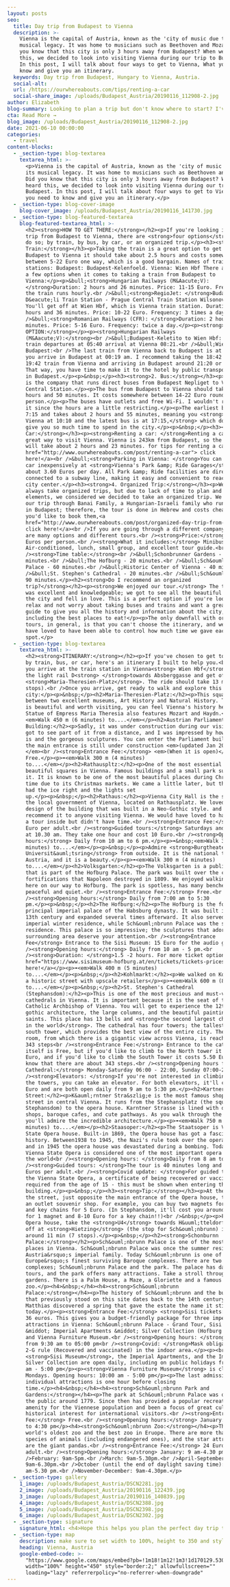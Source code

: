 ```yaml
---
layout: posts
seo:
  title: Day trip from Budapest to Vienna
  description: >-
    Vienna is the capital of Austria, known as the 'city of music due to its
    musical legacy. It was home to musicians such as Beethoven and Mozart. Did
    you know that this city is only 3 hours away from Budapest? When we heard
    this, we decided to look into visiting Vienna during our trip to Budapest.
    In this post, I will talk about four ways to get to Vienna, What you need to
    know and give you an itinerary.
  keywords: Day trip from Budapest, Hungary to Vienna, Austria.
  social-alt:
  url: /https://ourwhereabouts.com/tips/renting-a-car
  social-share_image: /uploads/Budapest_Austria/20190116_112908-2.jpg
author: Elizabeth
blog-summary: Looking to plan a trip but don't know where to start? I've got you!
cta: Read More →
blog_image: /uploads/Budapest_Austria/20190116_112908-2.jpg
date: 2021-06-10 00:00:00
categories:
  - travel
content-blocks:
  - _section-type: blog-textarea
    textarea_html: >-
      <p>Vienna is the capital of Austria, known as the 'city of music due to
      its musical legacy. It was home to musicians such as Beethoven and Mozart.
      Did you know that this city is only 3 hours away from Budapest? When we
      heard this, we decided to look into visiting Vienna during our trip to
      Budapest. In this post, I will talk about four ways to get to Vienna, What
      you need to know and give you an itinerary.</p>
  - _section-type: blog-cover-image
    blog-cover_image: /uploads/Budapest_Austria/20190116_141730.jpg
  - _section-type: blog-featured-textarea
    blog-featured-textarea_html: >-
      <h2><strong>HOW TO GET THERE:</strong></h2><p>If you're looking into a day
      trip from Budapest to Vienna, there are <strong>four options</strong> to
      do so; by train, by bus, by car, or an organized trip.</p><h3><strong>1.
      Train:</strong></h3><p>Taking the train is a great option to get from
      Budapest to Vienna it should take about 2.5 hours and costs somewhere
      between 5-22 Euro one way, which is a good bargain. Names of train
      stations: Budapest: Budapest-Kelenfoeld. Vienna: Wien Hbf There are quite
      a few options when it comes to taking a train from Budapest to
      Vienna:</p><p>&bull;<strong>Hungarian Railways (M&Aacute;V):
      </strong>Duration: 2 hours and 26 minutes. Price: 11-15 Euro. Frequency:
      the train runs hourly.<br />&bull;<strong>RegioJet: </strong>Budapest
      D&eacute;li Train Station - Prague Central Train Station WilsonovaIc.
      You'll get off at Wien Hbf, which is Vienna train station. Duration: 2
      hours and 36 minutes. Price: 10-22 Euro. Frequency: 3 times a day.<br
      />&bull;<strong>Romanian Railways (CFR): </strong>Duration: 2 hours and 40
      minutes. Price: 5-16 Euro. Frequency: twice a day.</p><p><strong>BEST
      OPTION:</strong></p><p><strong>Hungarian Railways
      (M&Aacute;V):</strong><br />&bull;Budapest-Keletito to Wien Hbf: Earliest
      train departures at 05:40 arrival at Vienna 08:21.<br />&bull;Wien Hbf to
      Budapest:<br />The last train from Vienna back to Budapest is at 21:40,
      you arrive in Budapest at 00:19 am. I recommend taking the 18:42 or the
      19:42 train from Vienna and arriving in Budapest around 21:20 or 22:20.
      That way, you have time to make it to the hotel by public transportation
      in Budapest.</p><p>&nbsp;</p><h3><strong>2. Bus:</strong></h3><p>Flexibus
      is the company that runs direct buses from Budapest Nepliget to Vienna
      Central Station.</p><p>The bus from Budapest to Vienna should take about 2
      hours and 50 minutes. It costs somewhere between 14-22 Euro round-trip per
      person.</p><p>The buses have outlets and free Wi-Fi. I wouldn't recommend
      it since the hours are a little restricting.</p><p>The earliest bus is at
      7:15 and takes about 2 hours and 55 minutes, meaning you <strong>arrive in
      Vienna at 10:10 and the latest bus is at 17:15,</strong> which doesn't
      give you so much time to spend in the city.</p><p>&nbsp;</p><h3><strong>3.
      Car:</strong></h3><p><strong>Renting a car: </strong>Renting a car is a
      great way to visit Vienna. Vienna is 243km from Budapest, so the drive
      will take about 2 hours and 23 minutes. for tips for renting a car<a
      href="http://www.ourwhereabouts.com/post/renting-a-car"> click
      here!</a><br />&bull;<strong>Parking in Vienna: </strong>You can park your
      car inexpensively at <strong>Vienna's Park &amp; Ride Garages</strong> for
      about 3.60 Euros per day. All Park &amp; Ride facilities are directly
      connected to a subway line, making it easy and convenient to reach the
      city center.</p><h3><strong>4. Organized Trip:</strong></h3><p>We don't
      always take organized trips, but due to lack of time to plan and other
      elements, we considered we decided to take an organized trip. We booked
      our trip through Banai Family, a Hungarian-Israeli family who runs tours
      in Budapest; therefore, the tour is done in Hebrew and costs cheaper. If
      you'd like to book them,<a
      href="http://www.ourwhereabouts.com/post/organized-day-trip-from-budapest-to-vienna">
      click here!</a><br />If you are going through a different company, there
      are many options and different tours.<br /><strong>Price:</strong> 100-180
      Euros per person.<br /><strong>What it includes:</strong> Minibus,
      Air-conditioned, lunch, small group, and excellent tour guide.<br
      /><strong>Time table:</strong><br />&bull;Schonbrunner Gardens - 30
      minutes.<br />&bull;The Hofburg - 20 minutes.<br />&bull;Sch&ouml;nbrunn
      Palace - 60 minutes.<br />&bull;Historic Center of Vienna - 40 minutes.<br
      />&bull;St. Stephen's Cathedral - 20 minutes.<br />&bull;Sch&ouml;nbrunn -
      90 minutes.</p><h2><strong>Do I recommend an organized
      trip?</strong></h2><p><strong>We enjoyed our tour.</strong> The tour guide
      was excellent and knowledgeable; we got to see all the beautiful spots in
      the city and fell in love. This is a perfect option if you're looking to
      relax and not worry about taking buses and trains and want a great tour
      guide to give you all the history and information about the city,
      including the best places to eat!</p><p>The only downfall with organized
      tours, in general, is that you can't choose the itinerary, and we would
      have loved to have been able to control how much time we gave each
      spot.</p>
  - _section-type: blog-textarea
    textarea_html: >-
      <h2><strong>ITINERARY:</strong></h2><p>If you've chosen to get to Vienna
      by train, bus, or car, here's an itinerary I built to help you.<br />Once
      you arrive at the train station in Vienna<strong> Wien Hbf</strong> Take
      the light rail D<strong> </strong>towards Absberggasse and get off at
      <strong>Maria-Theresien-Platz</strong>. The ride should take 13 minutes (7
      stops).<br />Once you arrive, get ready to walk and explore this beautiful
      city:</p><p>&nbsp;</p><h2>Maria-Theresien-Platz:</h2><p>This square is
      between two excellent museums, Art History and Natural History. The square
      is beautiful and worth visiting, you can feel Vienna's history here. the
      Statue of Empress Maria Theresia also features Mozart and Haydn.</p><p>➠
      ​​​<em>Walk 450 m (6 minutes) to....</em></p><h2>Austrian Parliament
      Building:</h2><p>Sadly, it was under construction during our visit, but we
      got to see part of it from a distance, and I was impressed by how big it
      is and the gorgeous sculptures. You can enter the Parliament building, but
      the main entrance is still under construction <em>(updated Jan 2022).
      </em><br /><strong>Entrance Fee:</strong> <em>(When it is open)</em>
      Free.</p><p>➠<em>Walk 300 m (4 minutes)
      to....</em></p><h2>Rathauspltz:</h2><p>One of the most essential and
      beautiful squares in Vienna. Famous buildings and a small park surround
      it. It is known to be one of the most beautiful places during Christmas
      time due to its Christmas markets. We came a little later, but they still
      had the ice right and the lights set
      up.</p><p>&nbsp;</p><h2>Rathaus:</h2><p>Vienna City Hall is the seat of
      the local government of Vienna, located on Rathausplatz. We loved the
      design of the building that was built in a Neo-Gothic style. and I
      recommend it to anyone visiting Vienna. We would have loved to have taken
      a tour inside but didn't have time.<br /><strong>Entrance Fee:</strong> 6
      Euro per adult.<br /><strong>Guided tours:</strong> Saturdays and Sundays
      at 10.30 am. They take one hour and cost 10 Euro.<br /><strong>Opening
      hours:</strong> Daily from 10 am to 6 pm.</p><p>➠&nbsp;<em>Walk 300 m (4
      minutes) to....</em></p><p>&nbsp;</p><p>Admire <strong>Burgtheater,
      Universit&auml;tsring</strong> from outside. It is the national theater of
      Austria, and it is a beauty.</p><p>➠<em>Walk 300 m (4 minutes)
      to....</em></p><h2>Volksgarten:</h2><p>The Volksgarten is a public park
      that is part of the Hofburg Palace. The park was built over the city
      fortifications that Napoleon destroyed in 1809. We enjoyed walking around
      here on our way to Hofburg. The park is spotless, has many benches,
      peaceful and quiet.<br /><strong>Entrance Fee:</strong> Free.<br
      /><strong>Opening hours:</strong> Daily from 7:00 am to 5:30
      pm.</p><p>&nbsp;</p><h2>The Hofburg:</h2><p>The Hofburg is the former
      principal imperial palace of the Habsburg dynasty. It was built in the
      13th century and expanded several times afterward. It also served as the
      imperial winter residence, while Sch&ouml;nbrunn Palace was the summer
      residence. This palace is so impressive; the sculptures that adorn the
      surrounding area deserve your attention.<br /><strong>Entrance
      Fee</strong> Entrance to the Sisi Museum: 15 Euro for the audio guide.<br
      /><strong>Opening hours:</strong> Daily from 10 am - 5 pm.<br
      /><strong>Duration: </strong>1.5 -2 hours. For more ticket options,<a
      href="https://www.sisimuseum-hofburg.at/en/tickets/tickets-prices"> click
      here!</a></p><p>➠<em>Walk 400 m (5 minutes)
      to....</em></p><p>&nbsp;</p><h2>Kohlmarkt:</h2><p>We walked on Kohlmarkt -
      a historic street with upscale retailers</p><p>➠<em>Walk 600 m (8 minutes)
      to....</em></p><p>&nbsp;</p><h2>St. Stephen's Cathedral
      (Stephansdom):</h2><p>This is one of the most precious and must-visit
      cathedrals in Vienna. It is important because it is the seat of the
      Catholic Archbishop of Vienna. You will get to experience the 12th-century
      gothic architecture, the large columns, and the beautiful paintings of the
      saints. This place has 13 bells and <strong>the second largest chimed bell
      in the world</strong>. The cathedral has four towers; the tallest is the
      south tower, which provides the best view of the entire city. The tower
      room, from which there is a gigantic view across Vienna, is reached via
      343 steps<br /><strong>Entrance Fee:</strong> Entrance to the cathedral
      itself is Free, but if you'd like to climb to the North tower it costs 6
      Euro, and if you'd like to climb the South Tower it costs 5.50 Euro. Do
      know that there are about 343 steps.<br /><strong>Opening hours for
      Cathedral:</strong> Monday-Saturday 06:00 - 22:00, Sunday 07:00-22:00.<br
      /><strong>Elevators: </strong>If you're not interested in climbing up to
      the towers, you can take an elevator. For both elevators, it'll cost 16
      Euro and are both open daily from 9 am to 5:30 pm.</p><h2>Kartner Strasse
      Street:</h2><p>K&auml;rntner Stra&szlig;e is the most famous shopping
      street in central Vienna. It runs from the Stephansplatz (the square near
      Stephansdom) to the opera house. Karntner Strasse is lined with dandy
      shops, baroque cafes, and cute pathways. As you walk through the shops,
      you'll admire the incredible architecture.</p><p>➠<em>Walk 750 m (9
      minutes) to....</em></p><h2>Staasoper:</h2><p>The Staatsoper is Vienna's
      State Opera house. Built-in 1869, the Opera house has got a fascinating
      history. Between1938 to 1945, the Nazi's rule took over the opera house,
      and in 1945 the opera house was devastated during a bombing. Today, the
      Vienna State Opera is considered one of the most important opera houses in
      the world<br /><strong>Opening hours: </strong>Daily from 8 am to 6 pm.<br
      /><strong>Guided tours: </strong>The tour is 40 minutes long and costs 12
      Euros per adult.<br /><strong>Covid update: </strong>For guided tours of
      the Vienna State Opera, a certificate of being recovered or vaccinated is
      required from the age of 15 - this must be shown when entering the
      building.</p><p>&nbsp;</p><h3><strong>Tip:</strong></h3><p>At the end of
      the street, just opposite the main entrance of the Opera house, there is
      an outlet souvenir shop. For example, you can buy two magnets for 4 Euro,
      and key chains for 5 Euro. (In Stephansdom, it'll cost you around 7 Euro
      for 1 magnet and 8-10 Euro for a key chain!!)<br />&nbsp;</p><p>From the
      Opera house, take the <strong>U4</strong> towards H&uuml;tteldorf and get
      off at <strong>Hietzing</strong> (the stop for Sch&ouml;nbrunn) it takes
      around 11 min (7 stops).</p><p>&nbsp;</p><h2><strong>Schonburnn
      Palace:</strong></h2><p>Sch&ouml;nbrunn Palace is one of the most visited
      places in Vienna. Sch&ouml;nbrunn Palace was once the summer residence of
      Austria&rsquo;s imperial family. Today Sch&ouml;nbrunn is one of
      Europe&rsquo;s finest surviving Baroque complexes. There are two main
      complexes; Sch&ouml;nbrunn Palace and the park. The palace has daily
      tours, and the park offers many attractions. Take a stroll through the
      gardens. There is a Palm House, a Maze, a Gloriette and a famous
      zoo.</p><h4>&nbsp;</h4><h4><strong>Sch&ouml;nbrunn
      Palace:</strong></h4><p>The history of Sch&ouml;nbrunn and the buildings
      that previously stood on this site dates back to the 14th century. Emperor
      Matthias discovered a spring that gave the estate the name it still bears
      today.</p><p><strong>Entrance Fee:</strong> <strong>Sisi tickets:</strong>
      36 euros. This gives you a budget-friendly package for three imperial
      attractions in Vienna: Sch&ouml;nbrunn Palace - Grand Tour, Sisi Museum
      &middot; Imperial Apartments &middot; Silver Collection (Hofburg Vienna),
      and Vienna Furniture Museum.<br /><strong>Opening hours: </strong>daily
      from 9:30 am to 05:00 pm<br /><strong>Covid: </strong>Mask obligated and
      2-G rule (Recovered and vaccinated) in the indoor area.</p><p><br />The
      <strong>Sisi Museum</strong>, the Imperial Apartments, and the Imperial
      Silver Collection are open daily, including on public holidays from 10:00
      am - 5:00 pm</p><p><strong>Vienna Furniture Museum</strong> is closed on
      Mondays. Opening hours: 10:00 am - 5:00 pm</p><p>The last admission to the
      individual attractions is one hour before closing
      time.</p><h4>&nbsp;</h4><h4><strong>Sch&ouml;nbrunn Park and
      Gardens:</strong></h4><p>The park at Sch&ouml;nbrunn Palace was opened to
      the public around 1779. Since then has provided a popular recreational
      amenity for the Viennese population and been a focus of great cultural and
      historical interest for international visitors.<br /><strong>Entrance
      Fee:</strong> Free.<br /><strong>Opening hours:</strong> January: 9:00 am
      to 4:30 pm</p><h4><strong>Sch&ouml;nbrunn Zoo:</strong></h4><p>This is the
      world's oldest zoo and the best zoo in Eruope. There are more than 700
      species of animals (including endangered ones), and the star attractions
      are the giant pandas.<br /><strong>Entrance Fee:</strong> 24 Euro per
      adult.<br /><strong>Opening hours:</strong> January: 9 am-4.30 pm<br
      />February: 9am-5pm.<br />March: 9am-5.30pm.<br />April-September:
      9am-6.30pm.<br />October (until the end of daylight saving time): 9
      am-5.30 pm.<br />November-December: 9am-4.30pm.</p>
  - _section-type: gallery
    1_image: /uploads/Budapest_Austria/DSCN2281.jpg
    2_image: /uploads/Budapest_Austria/20190116_122439.jpg
    3_image: /uploads/Budapest_Austria/20190116_140839.jpg
    4_image: /uploads/Budapest_Austria/DSCN2388.jpg
    5_image: /uploads/Budapest_Austria/DSCN2398.jpg
    6_image: /uploads/Budapest_Austria/DSCN2302.jpg
  - _section-type: signature
    signature_html: <h4>Hope this helps you plan the perfect day trip to Vienna!</h4>
  - _section-type: map
    description: make sure to set width to 100%, height to 350 and style to border 2
    heading: Vienna, Austria
    google-embed-code: >-
      "https://www.google.com/maps/embed?pb=!1m18!1m12!1m3!1d170129.53089397773!2d16.239976429458753!3d48.22059981722188!2m3!1f0!2f0!3f0!3m2!1i1024!2i768!4f13.1!3m3!1m2!1s0x476d079e5136ca9f%3A0xfdc2e58a51a25b46!2sVienna%2C%20Austria!5e0!3m2!1sen!2sus!4v1662047024721!5m2!1sen!2sus"
      width="100%" height="450" style="border:2;" allowfullscreen=""
      loading="lazy" referrerpolicy="no-referrer-when-downgrade"
---
```

